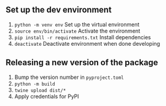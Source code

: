 ## Set up the dev environment
1. `python -m venv env` Set up the virtual environment
2. `source env/bin/activate` Activate the environment
3. `pip install -r requirements.txt` Install dependencies
4. `deactivate` Deactivate environment when done developing

## Releasing a new version of the package
1. Bump the version number in `pyproject.toml`
2. `python -m build`
3. `twine upload dist/*`
4. Apply credentials for PyPI
